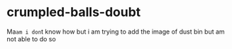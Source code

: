 # crumpled-balls-doubt
Ma`am i don`t know how but i am trying to add the image of dust bin but  am not able to do so

